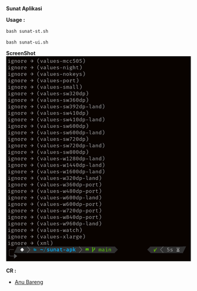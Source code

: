 **Sunat Aplikasi**

**Usage :**
```
bash sunat-st.sh
```
```
bash sunat-ui.sh
```

**ScreenShot**
![SS](https://github.com/donydaily/sunat-apk/blob/main/images/ScreenShot.png)




**CR :**
+ [Anu Bareng](https://t.me/anubareng)
